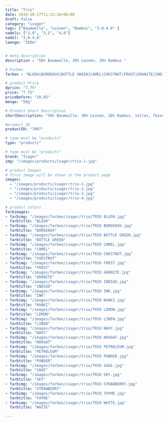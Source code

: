 ```yaml
---
title: "Trio"
date: 2019-10-17T11:22:16+06:00
draft: false
category: "isager"
tags: ["Baumwolle", "Leinen", "Bambus", "3.0-4.0" ]
nadels: ["3,0", "3,5", "4,0"]
nadel: "3,0-4,0" 
laenge: "350m"	


# meta description
description : "50% Baumwolle, 30% Leinen, 20% Bambus "

# Farben
farben : "BLUSH|BORDEAUX|BOTTLE GREEN|CAMEL|CHESTNUT|FROST|GRANITE|INDIGO|INK|KHAKI|LEMON|LINEN|NAVY|NOUGAT|PETROLEUM|POWDER|SAGE|SKY|STRAWBERRY|THYME|WHITE"

# product Price
dprice: "7,75"
price: "7.75"
priceBefore: "10,95"
menge: "50g"

# Product Short Description
shortDescription: "50% Baumwolle, 30% Leinen, 20% Bambus, tolles, feines Sommergarn"

#product ID
productID: "7007"

# type must be "products"
type: "products"

# type must be "products"
brand: "Isager"
img: "/images/products/isager/trio-1.jpg"   

# product Images
# first image will be shown in the product page
images:
  - "/images/products/isager/trio-1.jpg"
  - "/images/products/isager/trio-2.jpg"
  - "/images/products/isager/trio-3.jpg"
  - "/images/products/isager/trio-4.jpg"

# product colors
farbimages:
- farbimg: "/images/farben/isager/trio/TRIO BLUSH.jpg"	
  farbtitle: "BLUSH"
- farbimg: "/images/farben/isager/trio/TRIO BORDEAUX.jpg"	
  farbtitle: "BORDEAUX"
- farbimg: "/images/farben/isager/trio/TRIO BOTTLE GREEN.jpg"	
  farbtitle: "BOTTLE GREEN"
- farbimg: "/images/farben/isager/trio/TRIO CAMEL.jpg"	
  farbtitle: "CAMEL"
- farbimg: "/images/farben/isager/trio/TRIO CHESTNUT.jpg"	
  farbtitle: "CHESTNUT"
- farbimg: "/images/farben/isager/trio/TRIO FROST.jpg"	
  farbtitle: "FROST"
- farbimg: "/images/farben/isager/trio/TRIO GRANITE.jpg"	
  farbtitle: "GRANITE"
- farbimg: "/images/farben/isager/trio/TRIO INDIGO.jpg"	
  farbtitle: "INDIGO"
- farbimg: "/images/farben/isager/trio/TRIO INK.jpg"	
  farbtitle: "INK"
- farbimg: "/images/farben/isager/trio/TRIO KHAKI.jpg"	
  farbtitle: "KHAKI"
- farbimg: "/images/farben/isager/trio/TRIO LEMON.jpg"	
  farbtitle: "LEMON"
- farbimg: "/images/farben/isager/trio/TRIO LINEN.jpg"	
  farbtitle: "LINEN"
- farbimg: "/images/farben/isager/trio/TRIO NAVY.jpg"	
  farbtitle: "NAVY"
- farbimg: "/images/farben/isager/trio/TRIO NOUGAT.jpg"	
  farbtitle: "NOUGAT"
- farbimg: "/images/farben/isager/trio/TRIO PETROLEUM.jpg"	
  farbtitle: "PETROLEUM"
- farbimg: "/images/farben/isager/trio/TRIO POWDER.jpg"	
  farbtitle: "POWDER"
- farbimg: "/images/farben/isager/trio/TRIO SAGE.jpg"	
  farbtitle: "SAGE"
- farbimg: "/images/farben/isager/trio/TRIO SKY.jpg"	
  farbtitle: "SKY"
- farbimg: "/images/farben/isager/trio/TRIO STRAWBERRY.jpg"	
  farbtitle: "STRAWBERRY"
- farbimg: "/images/farben/isager/trio/TRIO THYME.jpg"	
  farbtitle: "THYME"
- farbimg: "/images/farben/isager/trio/TRIO WHITE.jpg"	
  farbtitle: "WHITE"

---
```



